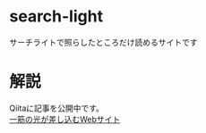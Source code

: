 # search-light
サーチライトで照らしたところだけ読めるサイトです

# 解説

Qiitaに記事を公開中です。  
[一筋の光が差し込むWebサイト](https://qiita.com/de_teiu_tkg/items/3bdb64168978ee877090)
